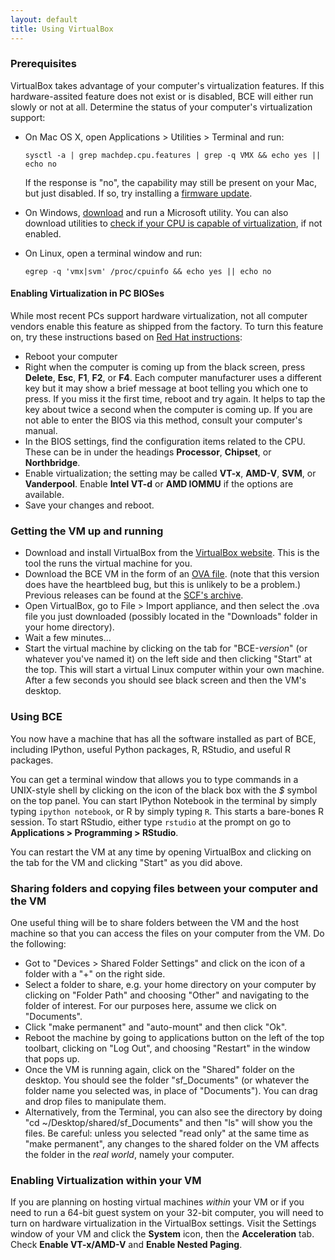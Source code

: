```yaml
---
layout: default
title: Using VirtualBox
---
```

### Prerequisites

VirtualBox takes advantage of your computer's virtualization features.
If this hardware-assited feature does not exist or is disabled, BCE will
either run slowly or not at all. Determine the status of your computer's
virtualization support:

  * On Mac OS X, open Applications > Utilities > Terminal and run:

	```sysctl -a | grep machdep.cpu.features | grep -q VMX && echo yes || echo no```

    If the response is "no", the capability may still be present on your Mac,
	but just disabled. If so, try installing a [firmware
    update](http://support.apple.com/kb/TS2744).
  * On Windows,
    [download](http://www.microsoft.com/en-us/download/details.aspx?id=592) and
    run a Microsoft utility. You can also download utilities to [check if your CPU is capable of virtualization](http://www.technorms.com/8208/check-if-processor-supports-virtualization), if not enabled.
  * On Linux, open a terminal window and run:

	```egrep -q 'vmx|svm' /proc/cpuinfo && echo yes || echo no```

#### Enabling Virtualization in PC BIOSes

While most recent PCs support hardware virtualization, not all computer
vendors enable this feature as shipped from the factory. To turn this
feature on, try these instructions based on [Red Hat
instructions](https://access.redhat.com/documentation/en-US/Red_Hat_Enterprise_Linux/6/html/Virtualization_Administration_Guide/sect-Virtualization-Troubleshooting-Enabling_Intel_VT_and_AMD_V_virtualization_hardware_extensions_in_BIOS.html):

  * Reboot your computer
  * Right when the computer is coming up from the black screen, press
	**Delete**, **Esc**, **F1**, **F2**, or **F4**. Each computer manufacturer
	uses a different key but it may show a brief message at boot telling you
	which one to press. If you miss it the first time, reboot and try again. It
	helps to tap the key about twice a second when the computer is coming
	up. If you are not able to enter the BIOS via this method, consult your
	computer's manual.
  * In the BIOS settings, find the configuration items related to the CPU.
	These can be in under the headings **Processor**, **Chipset**, or
	**Northbridge**.
  * Enable virtualization; the setting may be called **VT-x**, **AMD-V**,
	**SVM**, or **Vanderpool**. Enable **Intel VT-d** or **AMD IOMMU** if the
	options are available.
  * Save your changes and reboot.

### Getting the VM up and running

  * Download and install VirtualBox from the [VirtualBox
    website](https://www.virtualbox.org/wiki/Downloads). This is the tool the
    runs the virtual machine for you.
  * Download the BCE VM in the form of an [OVA
    file](https://berkeley.box.com/s/y04d3p41eau1cz97uusf). (note that this
    version does have the heartbleed bug, but this is unlikely to be a problem.) Previous releases can be found at the [SCF's archive](http://scf.berkeley.edu/bce).
  * Open VirtualBox, go to File > Import appliance, and then select the .ova file you just downloaded (possibly located in the "Downloads" folder in your home directory).
  * Wait a few minutes...
  * Start the virtual machine by clicking on the tab for "BCE-*version*" (or
	whatever you've named it) on the left side and then clicking "Start" at
	the top. This will start a virtual Linux computer within your own machine.
	After a few seconds you should see black screen and then the VM's desktop.

### Using BCE

You now have a machine that has all the software installed as part of BCE,
including IPython, useful Python packages, R, RStudio, and useful R packages.

You can get a terminal window that allows you to type commands in a
UNIX-style shell by clicking on the icon of the black box with the *$*
symbol on the top panel. You can start IPython Notebook in the terminal by
simply typing `ipython notebook`, or R by simply typing `R`. This starts a
bare-bones R session. To start RStudio, either type `rstudio` at the prompt
on go to **Applications > Programming > RStudio**.

You can restart the VM at any time by opening VirtualBox and clicking on the tab
for the VM and clicking "Start" as you did above.

### Sharing folders and copying files between your computer and the VM

One useful thing will be to share folders between the VM and the host machine so
that you can access the files on your computer from the VM. Do the following:

  * Got to "Devices > Shared Folder Settings" and click on the icon of a folder
    with a "+" on the right side.
  * Select a folder to share, e.g. your home directory on your computer by
    clicking on "Folder Path" and choosing "Other" and navigating to the folder
    of interest. For our purposes here, assume we click on "Documents".
  * Click "make permanent" and "auto-mount" and then click "Ok".
  * Reboot the machine by going to applications button on the left of the top
    toolbart, clicking on "Log Out", and choosing "Restart" in the window that
    pops up.
  * Once the VM is running again, click on the "Shared" folder on the desktop.
    You should see the folder "sf_Documents" (or whatever the folder name you
    selected was, in place of "Documents"). You can drag and drop files to
    manipulate them.
  * Alternatively, from the Terminal, you can also see the directory by doing
    "cd ~/Desktop/shared/sf_Documents" and then "ls" will show you the files.
    Be careful: unless you selected "read only" at the same time as "make
	permanent", any changes to the shared folder on the VM affects the folder
	in the *real world*, namely your computer.

### Enabling Virtualization within your VM

If you are planning on hosting virtual machines *within* your VM or if you need to run a 64-bit guest system on your 32-bit computer, you will need to turn on hardware virtualization in the VirtualBox settings. Visit the Settings window of your VM and click the **System** icon, then the **Acceleration** tab. Check **Enable VT-x/AMD-V** and **Enable Nested Paging**.
